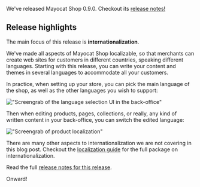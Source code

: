 <!--
  layout: blog
  title: Mayocat Shop 0.9.0 is out!
  author: Jérôme Velociter
  publicationDate: The 4th of December, 2013
  -->

We've released Mayocat Shop 0.9.0. Checkout its [release notes!](/release-notes#0.9.0)

Release highlights
------------------

The main focus of this release is **internationalization**.

We've made all aspects of Mayocat Shop localizable, so that merchants can create web sites for customers in different countries, speaking different languages. Starting with this release, you can write your content and themes in several languages to accommodate all your customers.

In practice, when setting up your store, you can pick the main language of the shop, as well as the other languages you wish to support:

!["Screengrab of the language selection UI in the back-office"](http://localhost:9090/mayocat.org/images/language-selection.png "Language selection in the back-office")

Then when editing products, pages, collections, or really, any kind of written content in your back-office, you can switch the edited language:

!["Screengrab of product localization"](http://localhost:9090/mayocat.org/images/product-localization.png "Product localization in the back-office")

There are many other aspects to internationalization we are not covering in this blog post. Checkout the [localization guide](/documentation/localization) for the full package on internationalization.

Read the full [release notes for this release](/release-notes#0.9.0).

Onward!